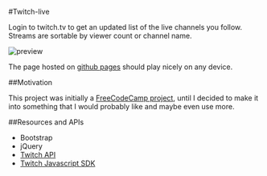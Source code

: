 #Twitch-live

Login to twitch.tv to get an updated list of the live channels you follow. Streams are sortable by viewer count or channel name.

![preview](http://res.cloudinary.com/forgoroe/image/upload/c_scale,w_1059/v1477750154/previews/twitch-live-preview.png)

The page hosted on [github pages](https://forgoroe.github.io/twitch-live) should play nicely on any device.

##Motivation

This project was initially a [FreeCodeCamp project](https://www.freecodecamp.com/challenges/use-the-twitchtv-json-api), until I decided to make it into something that I would probably like and maybe even use more.

##Resources and APIs

- Bootstrap
- jQuery
- [Twitch API](https://github.com/justintv/Twitch-API)
- [Twitch Javascript SDK](https://github.com/justintv/twitch-js-sdk)
